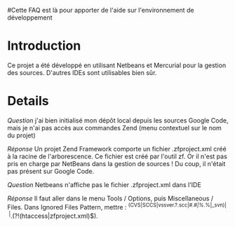 #Cette FAQ est là pour apporter de l'aide sur l'environnement de développement

# Introduction #

Ce projet a été développé en utilisant Netbeans et Mercurial pour la gestion des sources. D'autres IDEs sont utilisables bien sûr.

# Details #

_Question_ j'ai bien initialisé mon dépôt local depuis les sources Google Code, mais je n'ai pas accès aux commandes Zend (menu contextuel sur le nom du projet)

_Réponse_ Un projet Zend Framework comporte un fichier .zfproject.xml créé à la racine de l'arborescence. Ce fichier est créé par l'outil zf. Or il n'est pas pris en charge par NetBeans dans la gestion de sources ! Du coup, il n'était pas présent sur Google Code.

_Question_ Netbeans n'affiche pas le fichier .zfproject.xml dans l'IDE

_Réponse_ Il faut aller dans le menu Tools / Options, puis Miscellaneous / Files. Dans Ignored Files Pattern, mettre : <sup>(CVS|SCCS|vssver.?\.scc|#.*#|%.*%|_svn)$|~$|</sup>\.(?!(htaccess|zfproject\.xml)$).